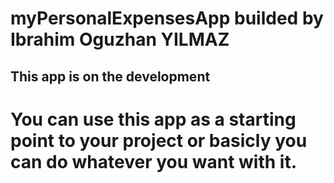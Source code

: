 # myPersonalExpensesApp builded by Ibrahim Oguzhan YILMAZ 

## This app is on the development

# You can use this app as a starting point to your project or basicly you can do whatever you want with it.
